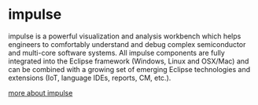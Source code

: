 # impulse
impulse is a powerful visualization and analysis workbench which helps engineers to comfortably understand and debug complex semiconductor and multi-core software systems.
All impulse components are fully integrated into the Eclipse framework (Windows, Linux and OSX/Mac) and can be combined with a growing set of emerging Eclipse technologies and extensions (IoT, language IDEs, reports, CM, etc.).


[more about impulse](https://www.toem.de/)
